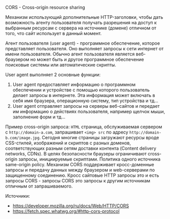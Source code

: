 CORS - Cross-origin resource sharing

Механизм использующий дополнительные HTTP-заголовки, чтобы дать возможность агенту пользователя получать разрешения на доступ к выбранным ресурсам с сервера на источнике (домене) отличном от того, что сайт использует в данный момент.

Агент пользователя (user agent) - программное обеспечение, которое представляет пользователя. Оно выполняет запросы к сети интернет от имени пользователя. Обычно агент пользователя является веб-браузером но может быть и другое программное обеспечение поисковые системы или автоматические скрипты.

User agent выполняет 2 основные функции:
1. User agent предоставляет информацию о программном обеспечении и устройстве с помощью которого пользователь делает запросы в интернете. Эта информация может включать в себя имя браузера, операционную систему, тип устройства и тд...
2. User agent отправляет запросы на серверы веб-сайтов и передает им информацию о действиях пользователя, например щелчок мыши, заполнение форм и тд...

Пример cross-origin запроса: 
 `HTML` страница, обслуживаемая сервером с `http://domain-a.com`, запрашивает `<img> src` по адресу `http://domain-b.com/image.jpg`. Сегодня многие страницы загружают ресурсы вроде CSS-стилей, изображений и скриптов с разных доменов, соответствующих разным сетям доставки контента (Content delivery networks, CDNs).
В целях безопасности браузеры ограничивают cross-origin запросы, инициируемые скриптами. Политика одного источника same-origin policy. Механизм CORS поддерживает кросс-доменные запросы и передачу данных между браузером и web-серверами по защищенному соединению. Кросс сайтовые HTTP запросы это и есть запросы CORS - запросы CORS это запросы к другим источникам отличным от запрашиваемого.

Источники:
 - https://developer.mozilla.org/ru/docs/Web/HTTP/CORS
 - https://fetch.spec.whatwg.org/#http-cors-protocol
